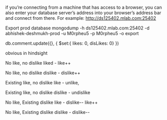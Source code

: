 if you’re connecting from a machine that has access to a browser, you can also enter your database server’s address into your browser’s address bar and connect from there.
For example: http://ds125402.mlab.com:25402


Export prod database
mongodump -h ds125402.mlab.com:25402 -d abhishek-deshmukh-prod -u M0rpheu5 -p M0rpheu5 -o export


db.comment.update({}, { $set:{ likes: 0, disLikes: 0} })

obvious in hindsight

No like, no dislike
 liked - like++

No like, no dislike
 dislike - dislike++

Existing like, no dislike
 like - unlike,

Existing like, no dislike
 dislike - undislike

No like, Existing dislike
like -  dislike-- like++

No like, Existing dislike
dislike - dislike--
